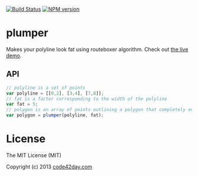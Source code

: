 [![Build Status](https://secure.travis-ci.org/code42day/plumper.png)](http://travis-ci.org/code42day/plumper)
[![NPM version](https://badge.fury.io/js/plumper.png)](http://badge.fury.io/js/plumper)

# plumper

Makes your polyline look fat using routeboxer algorithm.
Check out [the live demo](http://code42day.github.io/plumper/).

## API

```javascript
// polyline is a set of points
var polyline = [[0,2], [3,4], [7,8]];
// fat is a factor corresponding to the width of the polyline
var fat = 5;
// polygon is an array of points outlining a polygon that completely encompasses a line
var polygon = plumper(polyline, fat);
```

# License

The MIT License (MIT)

Copyright (c) 2013 [code42day.com](http://code42day.com)
